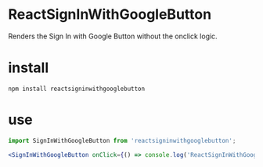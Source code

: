 # ReactSignInWithGoogleButton
Renders the Sign In with Google Button without the onclick logic.

# install

`npm install reactsigninwithgooglebutton`

# use

```jsx
import SignInWithGoogleButton from 'reactsigninwithgooglebutton';

<SignInWithGoogleButton onClick={() => console.log('ReactSignInWithGoogleButton clicked')} />
```
